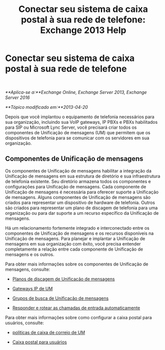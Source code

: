 ﻿---
title: 'Conectar seu sistema de caixa postal à sua rede de telefone: Exchange 2013 Help'
TOCTitle: Conectar seu sistema de caixa postal à sua rede de telefone
ms:assetid: b606b49d-5bd3-4321-ae77-99fa4604c875
ms:mtpsurl: https://technet.microsoft.com/pt-br/library/JJ673554(v=EXCHG.150)
ms:contentKeyID: 50486440
ms.date: 05/22/2018
mtps_version: v=EXCHG.150
ms.translationtype: MT
---

# Conectar seu sistema de caixa postal à sua rede de telefone

 

_**Aplica-se a:**Exchange Online, Exchange Server 2013, Exchange Server 2016_

_**Tópico modificado em:**2013-04-20_

Depois que você implantou o equipamento de telefonia necessários para sua organização, incluindo sua VoIP gateways, IP PBXs e PBXs habilitados para SIP ou Microsoft Lync Server, você precisará criar todos os componentes de Unificação de mensagens (UM) que permitem que os dispositivos de telefonia para se comunicar com os servidores em sua organização.

## Componentes de Unificação de mensagens

Os componentes de Unificação de mensagens habilitar a integração da Unificação de mensagens em sua estrutura de diretório e sua infraestrutura de telefonia existente. Seu diretório armazena todos os componentes e configurações para Unificação de mensagens. Cada componente de Unificação de mensagens é necessária para oferecer suporte a Unificação de mensagens. Alguns componentes de Unificação de mensagens são criados para representar um dispositivo de hardware de telefonia. Outros são criados para representar um plano de discagem de telefonia para uma organização ou para dar suporte a um recurso específico da Unificação de mensagens.

Há um relacionamento fortemente integrado e interconectado entre os componentes de Unificação de mensagens e os recursos disponíveis na Unificação de mensagens. Para planejar e implantar a Unificação de mensagens em sua organização com êxito, você precisa entender completamente a relação entre cada componente de Unificação de mensagens e os outros.

Para obter mais informações sobre os componentes de Unificação de mensagens, consulte:

  - [Planos de discagem de Unificação de mensagens](um-dial-plans-exchange-2013-help.md)

  - [Gateways IP de UM](um-ip-gateways-exchange-2013-help.md)

  - [Grupos de busca de Unificação de mensagens](um-hunt-groups-exchange-2013-help.md)

  - [Responder e rotear as chamadas de entrada automaticamente](automatically-answer-and-route-incoming-calls-exchange-2013-help.md)

Para obter mais informações sobre como configurar a caixa postal para usuários, consulte:

  - [políticas de caixa de correio de UM](um-mailbox-policies-exchange-2013-help.md)

  - [Caixa postal para usuários](voice-mail-for-users-exchange-2013-help.md)

